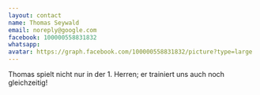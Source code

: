 ```yaml
---
layout: contact
name: Thomas Seywald
email: noreply@google.com
facebook: 100000558831832
whatsapp: 
avatar: https://graph.facebook.com/100000558831832/picture?type=large
---
```


Thomas spielt nicht nur in der 1. Herren;  er trainiert uns auch noch gleichzeitig!
